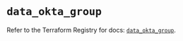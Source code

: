 # `data_okta_group`

Refer to the Terraform Registry for docs: [`data_okta_group`](https://registry.terraform.io/providers/okta/okta/4.14.0/docs/data-sources/group).
